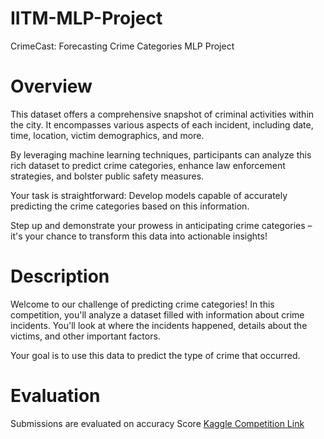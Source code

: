 # IITM-MLP-Project
CrimeCast: Forecasting Crime Categories MLP Project

# Overview
This dataset offers a comprehensive snapshot of criminal activities within the city. It encompasses various aspects of each incident, including date, time, location, victim demographics, and more.

By leveraging machine learning techniques, participants can analyze this rich dataset to predict crime categories, enhance law enforcement strategies, and bolster public safety measures.

Your task is straightforward: Develop models capable of accurately predicting the crime categories based on this information.

Step up and demonstrate your prowess in anticipating crime categories – it's your chance to transform this data into actionable insights!

# Description
Welcome to our challenge of predicting crime categories!
In this competition, you'll analyze a dataset filled with information about crime incidents. You'll look at where the incidents happened, details about the victims, and other important factors.

Your goal is to use this data to predict the type of crime that occurred.

# Evaluation
Submissions are evaluated on accuracy Score
[Kaggle Competition Link](https://www.kaggle.com/competitions/crime-cast-forecasting-crime-categories)
